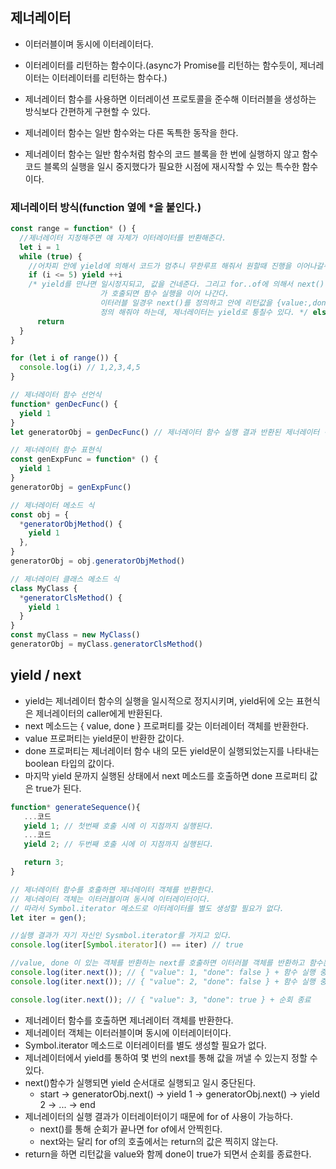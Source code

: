 ## 제너레이터

- 이터러블이며 동시에 이터레이터다.
- 이터레이터를 리턴하는 함수이다.(async가 Promise를 리턴하는 함수듯이, 제너레이터는 이터레이터를 리턴하는 함수다.)
- 제너레이터 함수를 사용하면 이터레이션 프로토콜을 준수해 이터러블을 생성하는 방식보다 간편하게 구현할 수 있다.

- 제너레이터 함수는 일반 함수와는 다른 독특한 동작을 한다.
- 제너레이터 함수는 일반 함수처럼 함수의 코드 블록을 한 번에 실행하지 않고 함수 코드 블록의 실행을 일시 중지했다가 필요한 시점에 재시작할 수 있는 특수한 함수이다.

### 제너레이터 방식(function 옆에 \*을 붙인다.)

```js
const range = function* () {
  //제너레이터 지정해주면 얘 자체가 이터레이터를 반환해준다.
  let i = 1
  while (true) {
    //어차피 안에 yield에 의해서 코드가 멈추니 무한루프 해줘서 원할때 진행을 이어나갈수 있게 한다
    if (i <= 5) yield ++i
    /* yield를 만나면 일시정지되고, 값을 건네준다. 그리고 for..of에 의해서 next()
                    가 호출되면 함수 실행을 이어 나간다. 
                    이터러블 일경우 next()를 정의하고 안에 리턴값을 {value:,donw:}을 일일히
                    정의 해줘야 하는데, 제너레이터는 yield로 퉁칠수 있다. */ else
      return
  }
}

for (let i of range()) {
  console.log(i) // 1,2,3,4,5
}
```

```js
// 제너레이터 함수 선언식
function* genDecFunc() {
  yield 1
}
let generatorObj = genDecFunc() // 제너레이터 함수 실행 결과 반환된 제너레이터 객체를 변수에 넣어 사용한다.

// 제너레이터 함수 표현식
const genExpFunc = function* () {
  yield 1
}
generatorObj = genExpFunc()

// 제너레이터 메소드 식
const obj = {
  *generatorObjMethod() {
    yield 1
  },
}
generatorObj = obj.generatorObjMethod()

// 제너레이터 클래스 메소드 식
class MyClass {
  *generatorClsMethod() {
    yield 1
  }
}
const myClass = new MyClass()
generatorObj = myClass.generatorClsMethod()
```

## yield / next

- yield는 제너레이터 함수의 실행을 일시적으로 정지시키며, yield뒤에 오는 표현식은 제너레이터의 caller에게 반환된다.
- next 메소드는 { value, done } 프로퍼티를 갖는 이터레이터 객체를 반환한다.
- value 프로퍼티는 yield문이 반환한 값이다.
- done 프로퍼티는 제너레이터 함수 내의 모든 yield문이 실행되었는지를 나타내는 boolean 타입의 값이다.
- 마지막 yield 문까지 실행된 상태에서 next 메소드를 호출하면 done 프로퍼티 값은 true가 된다.

```js
function* generateSequence(){
   ...코드
   yield 1; // 첫번째 호출 시에 이 지점까지 실행된다.
   ...코드
   yield 2; // 두번째 호출 시에 이 지점까지 실행된다.

   return 3;
}

// 제너레이터 함수를 호출하면 제너레이터 객체를 반환한다.
// 제너레이터 객체는 이터러블이며 동시에 이터레이터이다.
// 따라서 Symbol.iterator 메소드로 이터레이터를 별도 생성할 필요가 없다.
let iter = gen();

//실행 결과가 자기 자신인 Sysmbol.iterator를 가지고 있다.
console.log(iter[Symbol.iterator]() == iter) // true

//value, done 이 있는 객체를 반환하는 next를 호출하면 이터러블 객체를 반환하고 함수는 일시중단 된다.
console.log(iter.next()); // { "value": 1, "done": false } + 함수 실행 중단
console.log(iter.next()); // { "value": 2, "done": false } + 함수 실행 중단

console.log(iter.next()); // { "value": 3, "done": true } + 순회 종료
```

- 제너레이터 함수를 호출하면 제너레이터 객체를 반환한다.
- 제너레이터 객체는 이터러블이며 동시에 이터레이터이다.
- Symbol.iterator 메소드로 이터레이터를 별도 생성할 필요가 없다.
- 제너레이터에서 yield를 통하여 몇 번의 next를 통해 값을 꺼낼 수 있는지 정할 수 있다.
- next()함수가 실행되면 yield 순서대로 실행되고 일시 중단된다.
  - start -> generatorObj.next() -> yield 1 -> generatorObj.next() -> yield 2 -> ... -> end
- 제너레이터의 실행 결과가 이터레이터이기 때문에 for of 사용이 가능하다.
  - next()를 통해 순회가 끝나면 for of에서 안찍힌다.
  - next와는 달리 for of의 호출에서는 return의 값은 찍히지 않는다.
- return을 하면 리턴값을 value와 함께 done이 true가 되면서 순회를 종료한다.
